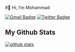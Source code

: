 #👋 Hi, I’m Mohammad

[![Gmail Badge](https://img.shields.io/badge/-mohammad.v184@gmail.com-c14438?style=flat&logo=Gmail&logoColor=white&link=mailto:mohammad.v184@gmail.com)](mailto:mohammad.v184@gmail.com)
[![Twitter Badge](https://img.shields.io/badge/-mohammadv184-c14438?style=flat&logo=Twitter&logoColor=white&link=https://twitter.com/mohammadv184&color=blue)](https://twitter.com/mohammadv184)

</p>

## My Github Stats
[![github stats](https://github-readme-stats.vercel.app/api?username=mohammadv184)](https://github.com/anuraghazra/github-readme-stats) 

